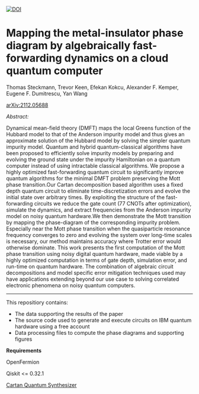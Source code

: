 [![DOI](https://zenodo.org/badge/452008057.svg)](https://zenodo.org/badge/latestdoi/452008057)

# Mapping the metal-insulator phase diagram by algebraically fast-forwarding dynamics on a cloud quantum computer

Thomas Steckmann, Trevor Keen, Efekan Kokcu,    Alexander F. Kemper, Eugene F. Dumitrescu, Yan Wang

[arXiv:2112.05688](https://arxiv.org/abs/2112.05688)

*Abstract:*

Dynamical mean-field theory (DMFT) maps the local Greens function of the Hubbard model to that of the Anderson impurity model and thus gives an approximate solution of the Hubbard model by solving the simpler quantum impurity model. Quantum and hybrid quantum-classical algorithms have been proposed to efficiently solve impurity models by preparing and evolving the ground state under the impurity Hamiltonian on a quantum computer instead of using intractable classical algorithms. We propose a highly optimized fast-forwarding quantum circuit to significantly improve quantum algorithms for the minimal DMFT problem preserving the Mott phase transition.Our Cartan decomposition based algorithm uses a fixed depth quantum circuit to eliminate time-discretization errors and evolve the initial state over arbitrary times. By exploiting the structure of the fast-forwarding circuits we reduce the gate count (77 CNOTs after optimization), simulate the dynamics, and extract frequencies from the Anderson impurity model on noisy quantum hardware.We then demonstrate the Mott transition by mapping the phase-diagram of the corresponding impurity problem.  Especially near the Mott phase transition when the quasiparticle resonance frequency converges to zero and evolving the system over long-time scales is necessary, our method maintains accuracy where Trotter error would otherwise dominate.  This work presents the first computation of the Mott phase transition using noisy digital quantum hardware, made viable by a highly optimized computation in terms of gate depth, simulation error, and run-time on quantum hardware. The combination of algebraic circuit decompositions and model specific error mitigation techniques used may have applications extending beyond our use case to solving correlated electronic phenomena on noisy quantum computers.

---

This repositiory contains:

- The data supporting the results of the paper
- The source code used to generate and execute circuits on IBM quantum hardware using a free account
- Data processing files to compute the phase diagrams and supporting figures

**Requirements**

OpenFermion

Qiskit <= 0.32.1

[Cartan Quantum Synthesizer](https://github.com/kemperlab/cartan-quantum-synthesizer)

